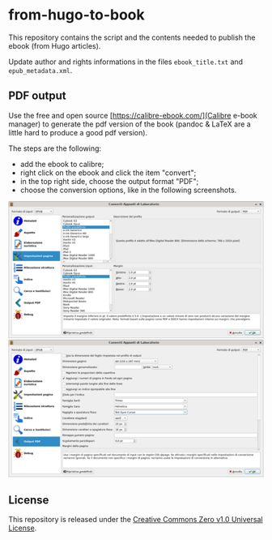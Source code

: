 # from-hugo-to-book

This repository contains the script and the contents needed to publish the ebook (from Hugo articles).

Update author and rights informations in the files ``ebook_title.txt`` and ``epub_metadata.xml``.

## PDF output

Use the free and open source [https://calibre-ebook.com/](Calibre e-book manager) to generate the pdf version of the book (pandoc & LaTeX are a little hard to produce a good pdf version).

The steps are the following:

- add the ebook to calibre;
- right click on the ebook and click the item "convert";
- in the top right side, choose the output format "PDF";
- choose the conversion options, like in the following screenshots.

![Calibre pdf conversion - page options](./docs/calibre_options_page.png)
![Calibre pdf conversion - pdf options](./docs/calibre_options_pdf_output.png)

## License

This repository is released under the [Creative Commons Zero v1.0 Universal License](https://github.com/codingepaduli/from-hugo-to-book/blob/master/LICENSE).
